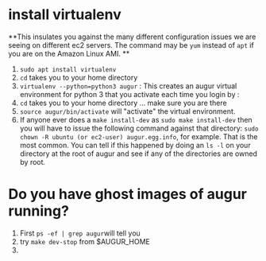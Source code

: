 # install virtualenv

**This insulates you against the many different configuration issues we are seeing on different ec2 servers.  The command may be `yum` instead of `apt` if you are on the Amazon Linux AMI. **

1. `sudo apt install virtualenv`
2. `cd` takes you to your home directory
3. `virtualenv --python=python3 augur` : This creates an augur virtual environment for python 3 that you activate each time you login by : 
4. `cd` takes you to your home directory ... make sure you are there
5. `source augur/bin/activate` will "activate" the virtual environment. 
6. If anyone ever does a `make install-dev` as `sudo make install-dev` then you will have to issue the following command against that directory: `sudo chown -R ubuntu (or ec2-user) augur.egg.info`, for example.  That is the most common.  You can tell if this happened by doing an `ls -l` on your directory at the root of augur and see if any of the directories are owned by root. 


# Do you have ghost images of augur running? 

1. First `ps -ef | grep augur`will tell you
2. try `make dev-stop` from $AUGUR_HOME
3. 

